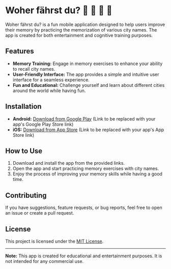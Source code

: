 # Woher fährst du? 🤔 🚙 🚗 🙂

Woher fährst du? is a fun mobile application designed to help users improve their memory by practicing the memorization of various city names. The app is created for both entertainment and cognitive training purposes.

## Features

- **Memory Training:** Engage in memory exercises to enhance your ability to recall city names.
- **User-Friendly Interface:** The app provides a simple and intuitive user interface for a seamless experience.
- **Fun and Educational:** Challenge yourself and learn about different cities around the world while having fun.

## Installation

- **Android:** [Download from Google Play](https://play.google.com/store/apps/details?id=dev.pushka.woher_faehrst_du&pli=1) (Link to be replaced with your app's Google Play Store link)
- **iOS:** [Download from App Store](#) (Link to be replaced with your app's App Store link)

## How to Use

1. Download and install the app from the provided links.
2. Open the app and start practicing memory exercises with city names.
3. Enjoy the process of improving your memory skills while having a good time.

## Contributing

If you have suggestions, feature requests, or bug reports, feel free to open an issue or create a pull request.

## License

This project is licensed under the [MIT License](LICENSE).

---

**Note:** This app is created for educational and entertainment purposes. It is not intended for any commercial use.

